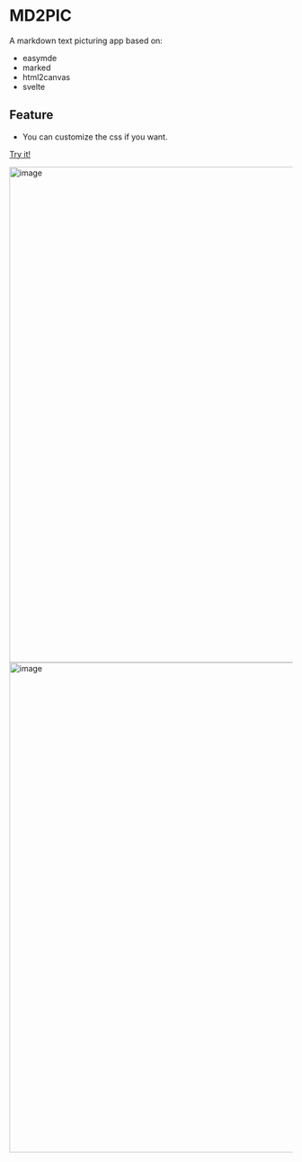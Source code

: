 # MD2PIC

A markdown text picturing app based on:
- easymde
- marked
- html2canvas
- svelte

## Feature

- You can customize the css if you want. 

[Try it! ](https://svelte-md2pic.vercel.app/)

<img width="881" alt="image" src="https://user-images.githubusercontent.com/42669906/168088674-6ecd5f64-d113-4b9d-980a-4a9ec40e8a92.png">

<img width="871" alt="image" src="https://user-images.githubusercontent.com/42669906/168088814-8f56766d-1abe-42ae-b8ca-1a55ca936283.png">

